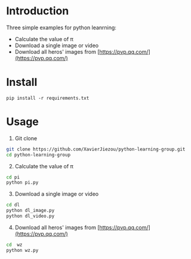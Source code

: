 # Introduction
Three simple examples for python leanrning:
- Calculate the value of π
- Download a single image or video
- Download all heros' images from [https://pvp.qq.com/](https://pvp.qq.com/)
# Install
```
pip install -r requirements.txt
```
# Usage
1. Git clone
```bash
git clone https://github.com/XavierJiezou/python-learning-group.git
cd python-learning-group
```
2. Calculate the value of π
```bash
cd pi
python pi.py
```
3. Download a single image or video
```bash
cd dl
python dl_image.py
python dl_video.py
```
4. Download all heros' images from [https://pvp.qq.com/](https://pvp.qq.com/)
```bash
cd  wz
python wz.py
```